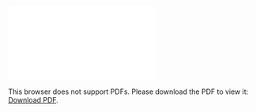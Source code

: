 <object data="christ-in-song/CIS1908pdfs/615.pdf" type="application/pdf" width="100%" height="1024px">
    <embed src="christ-in-song/CIS1908pdfs/615.pdf">
        <p>This browser does not support PDFs. Please download the PDF to view it: <a href="christ-in-song/CIS1908pdfs/615.pdf">Download PDF</a>.</p>
    </embed>
</object>
